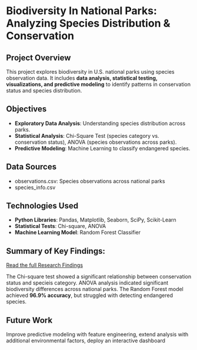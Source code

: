 # Biodiversity In National Parks: Analyzing Species Distribution & Conservation

## Project Overview
This project explores biodiversity in U.S. national parks using species observation data. It includes **data analysis, statistical testing, visualizations, and predictive modeling** to identify patterns in conservation status and species distribution.

## Objectives
- **Exploratory Data Analysis**: Understanding species distribution across parks.
- **Statistical Analysis**: Chi-Square Test (species category vs. conservation status), ANOVA (species observations across parks).
- **Predictive Modeling**: Machine Learning to classify endangered species.

## Data Sources
- observations.csv: Species observations across national parks
- species_info.csv

## Technologies Used
- **Python Libraries**: Pandas, Matplotlib, Seaborn, SciPy, Scikit-Learn
- **Statistical Tests**: Chi-square, ANOVA
- **Machine Learning Model**: Random Forest Classifier

## Summary of Key Findings:

[Read the full Research Findings](Research_Findings.md)

The Chi-square test showed a significant relationship between conservation status and specieis category. ANOVA analysis indicated significant biodiversity differences across national parks. The Random Forest model achieved **96.9% accuracy**, but struggled with detecting endangered species.

## Future Work
Improve predictive modeling with feature engineering, extend analysis with additional environmental factors, deploy an interactive dashboard

